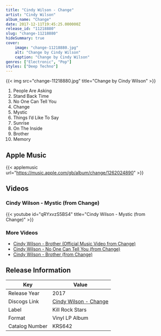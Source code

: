 ```yaml
---
title: "Cindy Wilson - Change"
artist: "Cindy Wilson"
album_name: "Change"
date: 2017-12-11T19:45:25.000000Z
release_id: "11218880"
slug: "change-11218880"
hideSummary: true
cover:
    image: "change-11218880.jpg"
    alt: "Change by Cindy Wilson"
    caption: "Change by Cindy Wilson"
genres: ["Electronic", "Pop"]
styles: ["Deep Techno"]
---
```


{{< img src="change-11218880.jpg" title="Change by Cindy Wilson" >}}

<!-- section break -->

1. People Are Asking
2. Stand Back Time
3. No One Can Tell You
4. Change
5. Mystic
6. Things I’d Like To Say
7. Sunrise
8. On The Inside
9. Brother
10. Memory

<!-- section break -->




## Apple Music
{{< applemusic url="https://music.apple.com/gb/album/change/1262024890" >}}





## Videos
### Cindy Wilson - Mystic (from Change)
{{< youtube id="qRYxvzS5BS4" title="Cindy Wilson - Mystic (from Change)" >}}<br>

### More Videos

- [Cindy Wilson - Brother (Official Music Video from Change)](https://www.youtube.com/watch?v=uXfbuIapMfI)
- [Cindy Wilson - No One Can Tell You (from Change)](https://www.youtube.com/watch?v=PT_tp3iFoCc)
- [Cindy Wilson - Brother (from Change)](https://www.youtube.com/watch?v=jUhKP3ZkiN0)


## Release Information
|  Key           | Value                                                |
| ---------------| ---------------------------------------------------- |
| Release Year   | 2017                                   |
| Discogs Link   | [Cindy Wilson - Change](https://www.discogs.com/release/11218880-Cindy-Wilson-Change) |
| Label          | Kill Rock Stars |
| Format         | Vinyl LP Album |
| Catalog Number | KRS642 |

